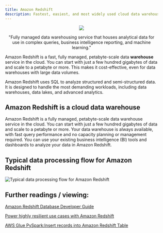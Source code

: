 ```yaml
---
title: Amazon Redshift
description: Fastest, easiest, and most widely used cloud data warehouse
---
```

<div>
<div align="center"><img src={require('@site/static/img/shift-away.png').default} /></div>
</div>

<div><p align="center">"Fully managed data warehousing service that houses analytical data for use in complex queries, business intelligence reporting, and machine learning."</p></div>

Amazon Redshift is a fast, fully managed, petabyte-scale data **warehouse** service in the cloud. You can start with just a few hundred gigabytes of data and scale to a petabyte or more. This makes it cost-effective, even for data warehouses with large data volumes.

Amazon Redshift uses SQL to analyze structured and semi-structured data. It is designed to handle the most demanding workloads, including data warehouses, data lakes, and advanced analytics. 

## Amazon Redshift is a cloud data warehouse

Amazon Redshift is a fully managed, petabyte-scale data warehouse service in the cloud. You can start with just a few hundred gigabytes of data and scale to a petabyte or more. Your data warehouse is always available, with fast query performance and no capacity planning or management required. You can use your existing business intelligence (BI) tools and dashboards to analyze your data in Amazon Redshift.

## Typical data processing flow for Amazon Redshift

![Typical data processing flow for Amazon Redshift](https://docs.aws.amazon.com/images/redshift/latest/gsg/images/architecture.png)


## Further readings / viewing:

[Amazon Redshift Database Developer Guide](https://docs.aws.amazon.com/redshift/latest/dg/welcome.html)

[Power highly resilient use cases with Amazon Redshift](https://aws.amazon.com/blogs/big-data/power-highly-resilient-use-cases-with-amazon-redshift/)

[AWS Glue PySpark:Insert records into Amazon Redshift Table](https://youtu.be/EetkEf359QE)

